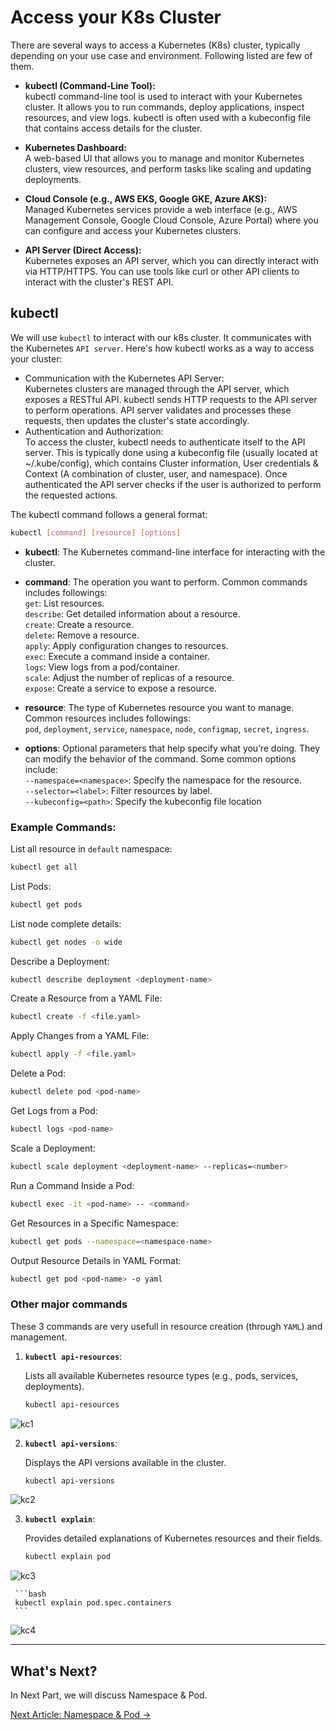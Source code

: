 # Access your K8s Cluster

There are several ways to access a Kubernetes (K8s) cluster, typically depending on your use case and environment. Following listed are few of them.

- **kubectl (Command-Line Tool):**   
kubectl command-line tool is used to interact with your Kubernetes cluster. It allows you to run commands, deploy applications, inspect resources, and view logs.
kubectl is often used with a kubeconfig file that contains access details for the cluster.


- **Kubernetes Dashboard:**   
A web-based UI that allows you to manage and monitor Kubernetes clusters, view resources, and perform tasks like scaling and updating deployments.


- **Cloud Console (e.g., AWS EKS, Google GKE, Azure AKS):**   
Managed Kubernetes services provide a web interface (e.g., AWS Management Console, Google Cloud Console, Azure Portal) where you can configure and access your Kubernetes clusters.

- **API Server (Direct Access):**   
Kubernetes exposes an API server, which you can directly interact with via HTTP/HTTPS. You can use tools like curl or other API clients to interact with the cluster's REST API.


## kubectl 
We will use `kubectl` to interact with our k8s cluster. It communicates with the Kubernetes `API server`. Here's how kubectl works as a way to access your cluster:
- Communication with the Kubernetes API Server:     
  Kubernetes clusters are managed through the API server, which exposes a RESTful API. kubectl sends HTTP requests to the API server to perform operations. API server validates and processes these requests, then updates the cluster's state accordingly.
- Authentication and Authorization:     
  To access the cluster, kubectl needs to authenticate itself to the API server. This is typically done using a kubeconfig file (usually located at ~/.kube/config), which contains Cluster information, User credentials & Context (A combination of cluster, user, and namespace). Once authenticated the API server checks if the user is authorized to perform the requested actions.

The kubectl command follows a general format:
```bash
kubectl [command] [resource] [options]
```

- **kubectl**: The Kubernetes command-line interface for interacting with the cluster.

- **command**: The operation you want to perform. Common commands includes followings:   
`get`: List resources.   
`describe`: Get detailed information about a resource.    
`create`: Create a resource.    
`delete`: Remove a resource.    
`apply`: Apply configuration changes to resources.   
`exec`: Execute a command inside a container.   
`logs`: View logs from a pod/container.   
`scale`: Adjust the number of replicas of a resource.   
`expose`: Create a service to expose a resource. 

- **resource**: The type of Kubernetes resource you want to manage. Common resources includes followings:   
  `pod`, `deployment`, `service`, `namespace`, `node`, `configmap`, `secret`, `ingress`.
  
- **options**: Optional parameters that help specify what you’re doing. They can modify the behavior of the command. Some common options include:   
`--namespace=<namespace>`: Specify the namespace for the resource.   
`--selector=<label>`: Filter resources by label.   
`--kubeconfig=<path>`: Specify the kubeconfig file location


### Example Commands:
List all resource in `default` namespace:   
```bash
kubectl get all
```

List Pods:   
```bash
kubectl get pods
```

List node complete details:   
```bash
kubectl get nodes -o wide
```

Describe a Deployment:   
```bash
kubectl describe deployment <deployment-name>
```

Create a Resource from a YAML File:   
```bash
kubectl create -f <file.yaml>
```

Apply Changes from a YAML File:   
```bash
kubectl apply -f <file.yaml>
```

Delete a Pod:   
```bash
kubectl delete pod <pod-name>
```

Get Logs from a Pod:   
```bash
kubectl logs <pod-name>
```

Scale a Deployment:   
```bash
kubectl scale deployment <deployment-name> --replicas=<number>
```

Run a Command Inside a Pod:   
```bash
kubectl exec -it <pod-name> -- <command>
```

Get Resources in a Specific Namespace:   
```bash
kubectl get pods --namespace=<namespace-name>
```

Output Resource Details in YAML Format:   
```bash
kubectl get pod <pod-name> -o yaml
```

### Other major commands   
These 3 commands are very usefull in resource creation (through `YAML`) and management.    

1. **`kubectl api-resources`**:
   
   Lists all available Kubernetes resource types (e.g., pods, services, deployments).
   
     ```bash
     kubectl api-resources
     ```

![kc1](images/kc1.png)


2. **`kubectl api-versions`**:
   
   Displays the API versions available in the cluster.
   
     ```bash
     kubectl api-versions
     ```

![kc2](images/kc2.png)


3. **`kubectl explain`**:
   
   Provides detailed explanations of Kubernetes resources and their fields.
   
     ```bash
     kubectl explain pod
     ```

![kc3](images/kc3.png)



     ```bash
     kubectl explain pod.spec.containers
     ```

![kc4](images/kc4.png)


---


## What's Next?

In Next Part, we will discuss Namespace & Pod.

[Next Article: Namespace & Pod →](res-1.md)
  

